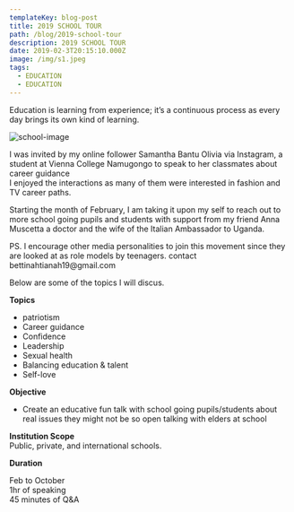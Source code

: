```yaml
---
templateKey: blog-post
title: 2019 SCHOOL TOUR
path: /blog/2019-school-tour
description: 2019 SCHOOL TOUR
date: 2019-02-3T20:15:10.000Z
image: /img/s1.jpeg
tags:
  - EDUCATION
  - EDUCATION
---
```

Education is learning from experience; it’s a continuous process as every day brings its own kind of learning.

![school-image](/img/s2.jpeg)

<p>
    I was invited by my online follower Samantha Bantu Olivia via Instagram, a student at Vienna College Namugongo to speak to her classmates about career guidance
<br>
    I enjoyed the interactions as many of them were interested in fashion and TV career paths.
</p>
<p>
    Starting the month of February, I am taking it upon my self to reach out to more school going pupils and students with support from my friend Anna Muscetta a doctor and the wife of the Italian Ambassador to Uganda.
</p>
<p>
    PS. I encourage other media personalities to join this movement since they are looked at as role models by teenagers. contact bettinahtianah19@gmail.com
</p>
</p>
    Below are some of the topics I will discus.
</p>
<p>
    <strong>Topics</strong>
</p>
<ul>
    <li>patriotism</li>
    <li>Career guidance</li>
    <li>Confidence</li>
    <li>Leadership</li>
    <li>Sexual health</li>
    <li>Balancing education & talent</li>
    <li>Self-love</li>
</ul>
<p>
    <strong>Objective</strong>
</p>
<ul>
    <li>
        Create an educative fun talk with school going pupils/students about real issues they might not be so open talking with elders at school
    </li>
</ul>
<p>
    <strong>Institution Scope </strong>
    <br>
    Public, private, and international schools.
</p>
<p>
    <strong>Duration</strong>
</p>
<p style="text-align:left">
    Feb to October
    <br>
    1hr of speaking 
    <br>
    45 minutes of Q&A
</p>
<p>
    <br>
</p>